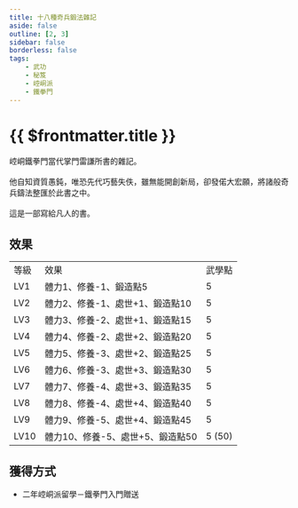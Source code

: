 ```yaml
---
title: 十八種奇兵鍛法雜記
aside: false
outline: [2, 3]
sidebar: false
borderless: false
tags:
    - 武功
    - 秘笈
    - 崆峒派
    - 鐵拳門
---
```


# {{ $frontmatter.title }}

<BookItemIcon :size="`medium`" :needLink="false" :no="8004" :style="'float: right;'" />

崆峒鐵拳門當代掌門雷謙所書的雜記。
<br><br>
他自知資質愚鈍，唯恐先代巧藝失佚，雖無能開創新局，卻發偌大宏願，將諸般奇兵鑄法整匯於此書之中。
<br><br>
這是一部寫給凡人的書。
<br clear="all" />

## 效果

<table>
    <tr>
        <td>等級</td>
        <td>效果</td>
        <td>武學點</td>
    </tr>
    <tr>
        <td>LV1</td>
        <td>體力1、修養-1、鍛造點5</td>
        <td>5</td>
    </tr>
    <tr>
        <td>LV2</td>
        <td>體力2、修養-1、處世+1、鍛造點10</td>
        <td>5</td>
    </tr>
    <tr>
        <td>LV3</td>
        <td>體力3、修養-2、處世+1、鍛造點15</td>
        <td>5</td>
    </tr>
    <tr>
        <td>LV4</td>
        <td>體力4、修養-2、處世+2、鍛造點20</td>
        <td>5</td>
    </tr>
    <tr>
        <td>LV5</td>
        <td>體力5、修養-3、處世+2、鍛造點25</td>
        <td>5</td>
    </tr>
    <tr>
        <td>LV6</td>
        <td>體力6、修養-3、處世+3、鍛造點30</td>
        <td>5</td>
    </tr>
    <tr>
        <td>LV7</td>
        <td>體力7、修養-4、處世+3、鍛造點35</td>
        <td>5</td>
    </tr>
    <tr>
        <td>LV8</td>
        <td>體力8、修養-4、處世+4、鍛造點40</td>
        <td>5</td>
    </tr>
    <tr>
        <td>LV9</td>
        <td>體力9、修養-5、處世+4、鍛造點45</td>
        <td>5</td>
    </tr>
    <tr>
        <td>LV10</td>
        <td>體力10、修養-5、處世+5、鍛造點50</td>
        <td>5 (50)</td>
    </tr>
</table>

## 獲得方式

-   二年崆峒派留學－鐵拳門入門贈送
